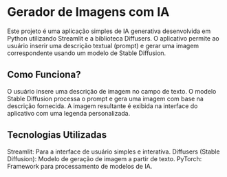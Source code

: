 # Gerador de Imagens com IA

Este projeto é uma aplicação simples de IA generativa desenvolvida em Python utilizando Streamlit e a biblioteca Diffusers. O aplicativo permite ao usuário inserir uma descrição textual (prompt) e gerar uma imagem correspondente usando um modelo de Stable Diffusion.

## Como Funciona?
O usuário insere uma descrição de imagem no campo de texto.
O modelo Stable Diffusion processa o prompt e gera uma imagem com base na descrição fornecida.
A imagem resultante é exibida na interface do aplicativo com uma legenda personalizada.

## Tecnologias Utilizadas
Streamlit: Para a interface de usuário simples e interativa.
Diffusers (Stable Diffusion): Modelo de geração de imagem a partir de texto.
PyTorch: Framework para processamento de modelos de IA.
